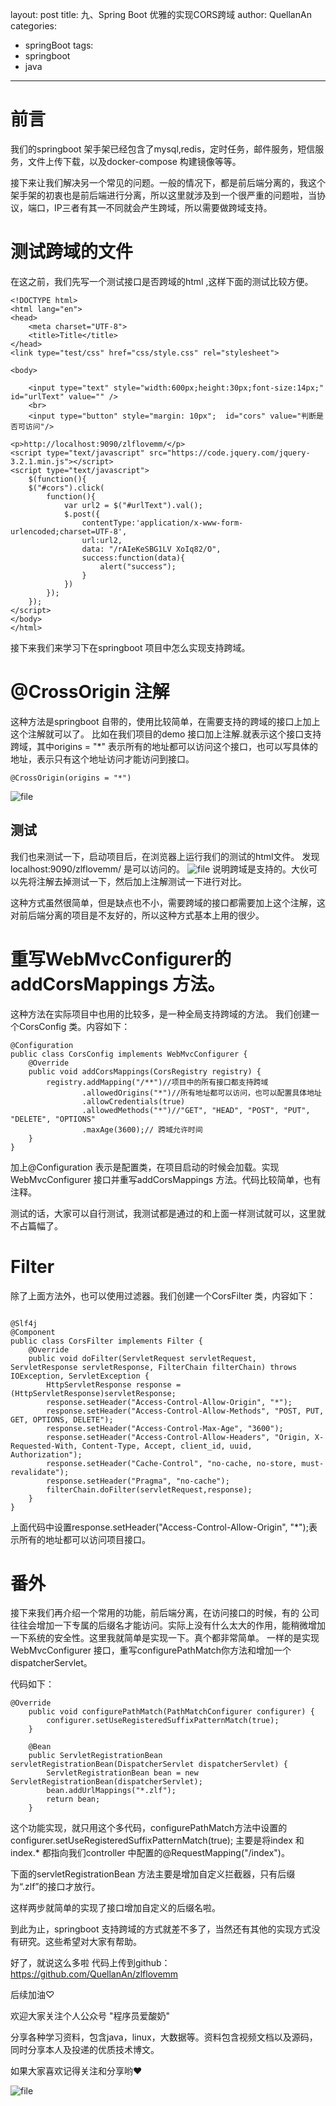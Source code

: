 ﻿layout: post
title: 九、Spring Boot 优雅的实现CORS跨域
author: QuellanAn
categories: 
  - springBoot
tags:
  - springboot
  - java
---
# 前言
我们的springboot 架手架已经包含了mysql,redis，定时任务，邮件服务，短信服务，文件上传下载，以及docker-compose 构建镜像等等。

接下来让我们解决另一个常见的问题。一般的情况下，都是前后端分离的，我这个架手架的初衷也是前后端进行分离，所以这里就涉及到一个很严重的问题啦，当协议，端口，IP三者有其一不同就会产生跨域，所以需要做跨域支持。




# 测试跨域的文件
在这之前，我们先写一个测试接口是否跨域的html ,这样下面的测试比较方便。
```
<!DOCTYPE html>
<html lang="en">
<head>
    <meta charset="UTF-8">
    <title>Title</title>
</head>
<link type="test/css" href="css/style.css" rel="stylesheet">

<body>

	<input type="text" style="width:600px;height:30px;font-size:14px;" id="urlText" value="" />
	<br>
	<input type="button" style="margin: 10px";  id="cors" value="判断是否可访问"/>

<p>http://localhost:9090/zlflovemm/</p>
<script type="text/javascript" src="https://code.jquery.com/jquery-3.2.1.min.js"></script>  
<script type="text/javascript">
	$(function(){
	$("#cors").click(
		function(){
			var url2 = $("#urlText").val();
			$.post({
				contentType:'application/x-www-form-urlencoded;charset=UTF-8',
				url:url2,
				data: "/rAIeKeSBG1LV XoIq82/O",
				success:function(data){
					alert("success");
				}
			})
		});
	});
</script>
</body>
</html>
```

接下来我们来学习下在springboot 项目中怎么实现支持跨域。
# @CrossOrigin 注解
这种方法是springboot 自带的，使用比较简单，在需要支持的跨域的接口上加上这个注解就可以了。
比如在我们项目的demo 接口加上注解.就表示这个接口支持跨域，其中origins = "*"
表示所有的地址都可以访问这个接口，也可以写具体的地址，表示只有这个地址访问才能访问到接口。 
 ```
@CrossOrigin(origins = "*")
```
![file](https://img-blog.csdnimg.cn/20191204095640478.jpeg?x-oss-process=image/watermark,type_ZmFuZ3poZW5naGVpdGk,shadow_10,text_aHR0cHM6Ly9xdWVsbGFuYW4uYmxvZy5jc2RuLm5ldA==,size_16,color_FFFFFF,t_70)

## 测试
我们也来测试一下，启动项目后，在浏览器上运行我们的测试的html文件。
发现localhost:9090/zlflovemm/ 是可以访问的。
![file](https://img-blog.csdnimg.cn/20191204095636490.jpeg?x-oss-process=image/watermark,type_ZmFuZ3poZW5naGVpdGk,shadow_10,text_aHR0cHM6Ly9xdWVsbGFuYW4uYmxvZy5jc2RuLm5ldA==,size_16,color_FFFFFF,t_70)
说明跨域是支持的。大伙可以先将注解去掉测试一下，然后加上注解测试一下进行对比。

这种方式虽然很简单，但是缺点也不小，需要跨域的接口都需要加上这个注解，这对前后端分离的项目是不友好的，所以这种方式基本上用的很少。

# 重写WebMvcConfigurer的addCorsMappings 方法。
这种方法在实际项目中也用的比较多，是一种全局支持跨域的方法。
我们创建一个CorsConfig 类。内容如下：
```
@Configuration
public class CorsConfig implements WebMvcConfigurer {
    @Override
    public void addCorsMappings(CorsRegistry registry) {
        registry.addMapping("/**")//项目中的所有接口都支持跨域
                .allowedOrigins("*")//所有地址都可以访问，也可以配置具体地址
                .allowCredentials(true)
                .allowedMethods("*")//"GET", "HEAD", "POST", "PUT", "DELETE", "OPTIONS"
                .maxAge(3600);// 跨域允许时间
    }
}
```
加上@Configuration 表示是配置类，在项目启动的时候会加载。实现WebMvcConfigurer 接口并重写addCorsMappings 方法。代码比较简单，也有注释。

测试的话，大家可以自行测试，我测试都是通过的和上面一样测试就可以，这里就不占篇幅了。

# Filter
除了上面方法外，也可以使用过滤器。我们创建一个CorsFilter 类，内容如下：
```

@Slf4j
@Component
public class CorsFilter implements Filter {
    @Override
    public void doFilter(ServletRequest servletRequest, ServletResponse servletResponse, FilterChain filterChain) throws IOException, ServletException {
        HttpServletResponse response = (HttpServletResponse)servletResponse;
        response.setHeader("Access-Control-Allow-Origin", "*");
        response.setHeader("Access-Control-Allow-Methods", "POST, PUT, GET, OPTIONS, DELETE");
        response.setHeader("Access-Control-Max-Age", "3600");
        response.setHeader("Access-Control-Allow-Headers", "Origin, X-Requested-With, Content-Type, Accept, client_id, uuid, Authorization");
        response.setHeader("Cache-Control", "no-cache, no-store, must-revalidate");
        response.setHeader("Pragma", "no-cache");
        filterChain.doFilter(servletRequest,response);
    }
}
```
上面代码中设置response.setHeader("Access-Control-Allow-Origin", "*");表示所有的地址都可以访问项目接口。

# 番外
接下来我们再介绍一个常用的功能，前后端分离，在访问接口的时候，有的 公司往往会增加一下专属的后缀名才能访问。实际上没有什么太大的作用，能稍微增加一下系统的安全性。这里我就简单是实现一下。真个都非常简单。
一样的是实现WebMvcConfigurer 接口，重写configurePathMatch你方法和增加一个dispatcherServlet。

代码如下：
```
@Override
    public void configurePathMatch(PathMatchConfigurer configurer) {
        configurer.setUseRegisteredSuffixPatternMatch(true);
    }

    @Bean
    public ServletRegistrationBean servletRegistrationBean(DispatcherServlet dispatcherServlet) {
        ServletRegistrationBean bean = new ServletRegistrationBean(dispatcherServlet);
        bean.addUrlMappings("*.zlf");
        return bean;
    }
```
这个功能实现，就只用这个多代码，configurePathMatch方法中设置的configurer.setUseRegisteredSuffixPatternMatch(true); 主要是将index 和index.* 都指向我们controller 中配置的@RequestMapping("/index")。

下面的servletRegistrationBean 方法主要是增加自定义拦截器，只有后缀为“.zlf”的接口才放行。

这样两步就简单的实现了接口增加自定义的后缀名啦。



到此为止，springboot 支持跨域的方式就差不多了，当然还有其他的实现方式没有研究。这些希望对大家有帮助。


好了，就说这么多啦
代码上传到github：
https://github.com/QuellanAn/zlflovemm

后续加油♡

欢迎大家关注个人公众号 "程序员爱酸奶"

分享各种学习资料，包含java，linux，大数据等。资料包含视频文档以及源码，同时分享本人及投递的优质技术博文。

如果大家喜欢记得关注和分享哟❤

![file](https://img-blog.csdnimg.cn/20191015213334732.jpeg?x-oss-process=image/watermark,type_ZmFuZ3poZW5naGVpdGk,shadow_10,text_aHR0cHM6Ly9ibG9nLmNzZG4ubmV0L3FxXzI3NzkwMDEx,size_16,color_FFFFFF,t_70)

































